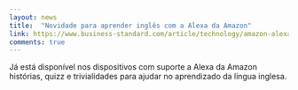 ```yaml
---
layout: news
title:  "Novidade para aprender inglês com a Alexa da Amazon"
link: https://www.business-standard.com/article/technology/amazon-alexa-students-can-now-learn-english-using-pearson-s-my-pedia-skill-120051300122_1.html
comments: true
---
```

Já está disponível nos dispositivos com suporte a Alexa da Amazon histórias, quizz e trivialidades para ajudar no aprendizado da língua inglesa.